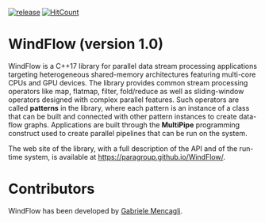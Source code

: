 [![release](https://img.shields.io/github/release/paragroup/windflow.svg)](https://github.com/paragroup/windflow/releases/latest)
[![HitCount](http://hits.dwyl.io/paragroup/windflow.svg)](http://hits.dwyl.io/paragroup/windflow)

# WindFlow (version 1.0)
WindFlow is a C++17 library for parallel data stream processing applications targeting heterogeneous shared-memory architectures featuring multi-core CPUs and GPU devices. The library provides common stream processing operators like map, flatmap, filter, fold/reduce as well as sliding-window operators designed with complex parallel features. Such operators are called <b>patterns</b> in the library, where each pattern is an instance of a class that can be built and connected with other pattern instances to create data-flow graphs. Applications are built through the <b>MultiPipe</b> programming construct used to create parallel pipelines that can be run on the system.

The web site of the library, with a full description of the API and of the run-time system, is available at https://paragroup.github.io/WindFlow/.

# Contributors
WindFlow has been developed by [Gabriele Mencagli](mailto:mencagli@di.unipi.it).

